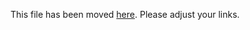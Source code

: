 This file has been moved [here](https://github.com/AEADataEditor/replication-template/blob/master/sample-language-report.md). Please adjust your links.